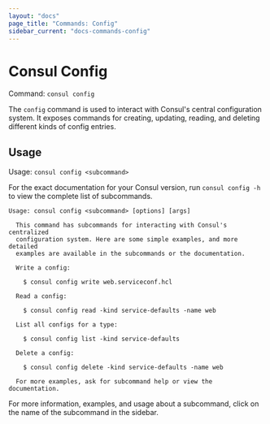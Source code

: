 ```yaml
---
layout: "docs"
page_title: "Commands: Config"
sidebar_current: "docs-commands-config"
---
```


# Consul Config

Command: `consul config`

The `config` command is used to interact with Consul's central configuration
system. It exposes commands for creating, updating, reading, and deleting 
different kinds of config entries.

## Usage

Usage: `consul config <subcommand>`

For the exact documentation for your Consul version, run `consul config -h` to view
the complete list of subcommands.

```text
Usage: consul config <subcommand> [options] [args]

  This command has subcommands for interacting with Consul's centralized
  configuration system. Here are some simple examples, and more detailed
  examples are available in the subcommands or the documentation.

  Write a config:

    $ consul config write web.serviceconf.hcl

  Read a config:

    $ consul config read -kind service-defaults -name web

  List all configs for a type:

    $ consul config list -kind service-defaults

  Delete a config:

    $ consul config delete -kind service-defaults -name web

  For more examples, ask for subcommand help or view the documentation.
```

For more information, examples, and usage about a subcommand, click on the name
of the subcommand in the sidebar.
